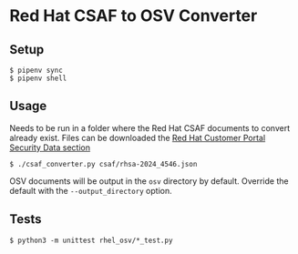 # Red Hat CSAF to OSV Converter

## Setup

~~~
$ pipenv sync
$ pipenv shell
~~~

## Usage

Needs to be run in a folder where the Red Hat CSAF documents to convert already exist. Files can be downloaded the [Red Hat Customer Portal Security Data section](https://access.redhat.com/security/data/csaf/v2/advisories/)
~~~
$ ./csaf_converter.py csaf/rhsa-2024_4546.json
~~~

OSV documents will be output in the `osv` directory by default. Override the default with the `--output_directory` option.

## Tests

~~~
$ python3 -m unittest rhel_osv/*_test.py
~~~